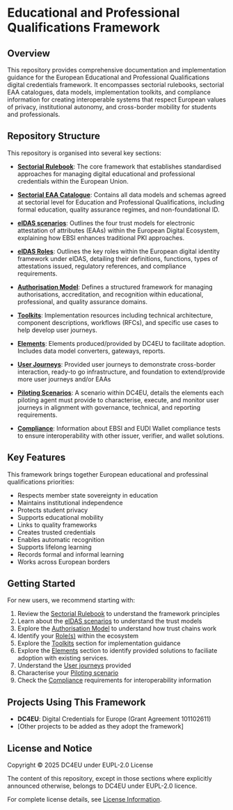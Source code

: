 # Educational and Professional Qualifications Framework

## Overview

This repository provides comprehensive documentation and implementation guidance for the European Educational and Professional Qualifications digital credentials framework. It encompasses sectorial rulebooks, sectorial EAA catalogues, data models, implementation toolkits, and compliance information for creating interoperable systems that respect European values of privacy, institutional autonomy, and cross-border mobility for students and professionals.

## Repository Structure

This repository is organised into several key sections:

- **[Sectorial Rulebook](./sectorial-rulebook/)**: The core framework that establishes standardised approaches for managing digital educational and professional credentials within the European Union.

- **[Sectorial EAA Catalogue](./sectorial-eaa-catalogue/)**: Contains all data models and schemas agreed at sectorial level for Education and Professional Qualifications, including formal education, quality assurance regimes, and non-foundational ID.

- **[eIDAS scenarios](./eidas-scenarios/)**: Outlines the four trust models for electronic attestation of attributes (EAAs) within the European Digital Ecosystem, explaining how EBSI enhances traditional PKI approaches.

- **[eIDAS Roles](./docs/eIDAS-roles.md)**: Outlines the key roles within the European digital identity framework under eIDAS, detailing their definitions, functions, types of attestations issued, regulatory references, and compliance requirements. 

- **[Authorisation Model](./eaa-based-authorisation-model/)**: Defines a structured framework for managing authorisations, accreditation, and recognition within educational, professional, and quality assurance domains.

- **[Toolkits](./toolkits/README.md)**: Implementation resources including technical architecture, component descriptions, workflows (RFCs), and specific use cases to help develop user journeys.

- **[Elements](./elements)**: Elements produced/provided by DC4EU to facilitate adoption. Includes data model converters, gateways, reports.

- **[User Journeys](./user-journeys/)**: Provided user journeys to demonstrate cross-border interaction, ready-to go infrastructure, and foundation to extend/provide more user journeys and/or EAAs

- **[Piloting Scenarios](./scenarios/README.md)**: A scenario within DC4EU, details the elements each piloting agent must provide to characterise, execute, and monitor user journeys in alignment with governance, technical, and reporting requirements.

- **[Compliance](./compliance/)**: Information about EBSI and EUDI Wallet compliance tests to ensure interoperability with other issuer, verifier, and wallet solutions.

## Key Features

This framework brings together European educational and professinal qualifications priorities:

- Respects member state sovereignty in education
- Maintains institutional independence
- Protects student privacy
- Supports educational mobility
- Links to quality frameworks
- Creates trusted credentials
- Enables automatic recognition
- Supports lifelong learning
- Records formal and informal learning
- Works across European borders

## Getting Started

For new users, we recommend starting with:

1. Review the [Sectorial Rulebook](./sectorial-rulebook/) to understand the framework principles
2. Learn about the [eIDAS scenarios](./eidas-scenarios/) to understand the trust models
3. Explore the [Authorisation Model](./eaa-based-authorisation-model/) to understand how trust chains work
4. Identify your [Role(s)](./docs/eIDAS-roles.md) within the ecosystem
5. Explore the [Toolkits](./toolkits/README.md) section for implementation guidance
6. Explore the [Elements](./elements) section to identify provided solutions to faciliate adoption with existing services.
7. Understand the [User journeys](./user-journeys/) provided
8. Characterise your [Piloting scenario](./scenarios/README.md)
9. Check the [Compliance](./compliance/) requirements for interoperability information

## Projects Using This Framework

- **DC4EU**: Digital Credentials for Europe (Grant Agreement 101102611)
- [Other projects to be added as they adopt the framework]

## License and Notice

Copyright © 2025 DC4EU under EUPL-2.0 License 

The content of this repository, except in those sections where explicitly announced otherwise, belongs to DC4EU under EUPL-2.0 licence.

For complete license details, see [License Information](./docs/license.md).
